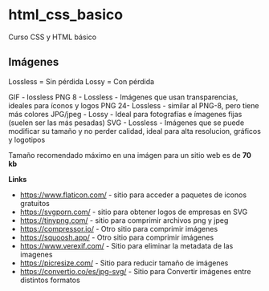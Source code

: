 # html_css_basico
Curso CSS y HTML básico

## Imágenes
Lossless = Sin pérdida
Lossy = Con pérdida

GIF - lossless
PNG 8 - Lossless - Imágenes que usan transparencias, ideales para íconos y logos
PNG 24- Lossless - similar al PNG-8, pero tiene más colores
JPG/jpeg - Lossy - Ideal para fotografías e ímagenes fijas (suelen ser las más pesadas)
SVG - Lossless - Imágenes que se puede modificar su tamaño y no perder calidad, ideal para alta resolucion, gráficos y logotipos

Tamaño recomendado máximo en una imágen para un sitio web es de **70 kb**


**Links**
- https://www.flaticon.com/ - sitio para acceder a paquetes de iconos gratuitos
- https://svgporn.com/ - sitio para obtener logos de empresas en SVG
- https://tinypng.com/ - sitio para comprimir archivos png y jpeg
- https://compressor.io/ - Otro sitio para comprimir imágenes
- https://squoosh.app/ - Otro sitio para comprimir imágenes
- https://www.verexif.com/ - Sitio para eliminar la metadata de las imagenes
- https://picresize.com/ - Sitio para reducir tamaño de imágenes
- https://convertio.co/es/jpg-svg/ - Sitio para Convertir imágenes entre distintos formatos